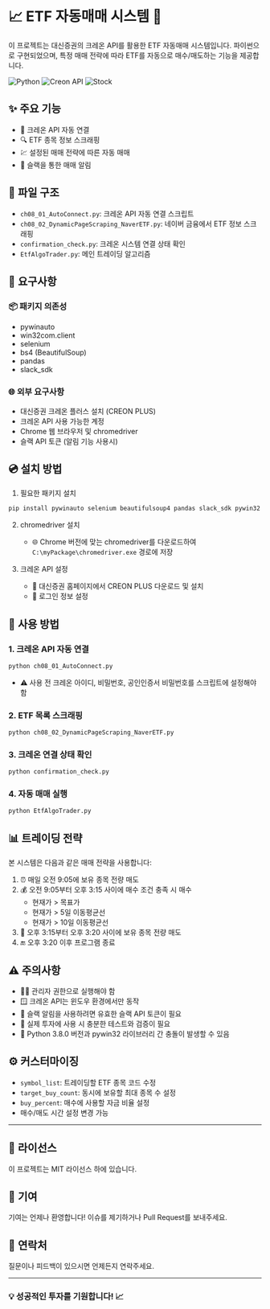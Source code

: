 # 📈 ETF 자동매매 시스템 🤖

이 프로젝트는 대신증권의 크레온 API를 활용한 ETF 자동매매 시스템입니다. 파이썬으로 구현되었으며, 특정 매매 전략에 따라 ETF를 자동으로 매수/매도하는 기능을 제공합니다.

![Python](https://img.shields.io/badge/Python-3.8-blue)
![Creon API](https://img.shields.io/badge/Creon-API-orange)
![Stock](https://img.shields.io/badge/Stock-ETF-green)

## ✨ 주요 기능

- 🔄 크레온 API 자동 연결
- 🔍 ETF 종목 정보 스크래핑
- 💹 설정된 매매 전략에 따른 자동 매매
- 📱 슬랙을 통한 매매 알림

## 📁 파일 구조

- `ch08_01_AutoConnect.py`: 크레온 API 자동 연결 스크립트
- `ch08_02_DynamicPageScraping_NaverETF.py`: 네이버 금융에서 ETF 정보 스크래핑
- `confirmation_check.py`: 크레온 시스템 연결 상태 확인
- `EtfAlgoTrader.py`: 메인 트레이딩 알고리즘

## 🔧 요구사항

### 📦 패키지 의존성
- pywinauto
- win32com.client
- selenium
- bs4 (BeautifulSoup)
- pandas
- slack_sdk

### 🌐 외부 요구사항
- 대신증권 크레온 플러스 설치 (CREON PLUS)
- 크레온 API 사용 가능한 계정
- Chrome 웹 브라우저 및 chromedriver
- 슬랙 API 토큰 (알림 기능 사용시)

## 💿 설치 방법

1. 필요한 패키지 설치
```bash
pip install pywinauto selenium beautifulsoup4 pandas slack_sdk pywin32
```

2. chromedriver 설치
   - 🌐 Chrome 버전에 맞는 chromedriver를 다운로드하여 `C:\myPackage\chromedriver.exe` 경로에 저장

3. 크레온 API 설정
   - 🏢 대신증권 홈페이지에서 CREON PLUS 다운로드 및 설치
   - 🔐 로그인 정보 설정

## 🚀 사용 방법

### 1. 크레온 API 자동 연결
```bash
python ch08_01_AutoConnect.py
```
- ⚠️ 사용 전 크레온 아이디, 비밀번호, 공인인증서 비밀번호를 스크립트에 설정해야 함

### 2. ETF 목록 스크래핑
```bash
python ch08_02_DynamicPageScraping_NaverETF.py
```

### 3. 크레온 연결 상태 확인
```bash
python confirmation_check.py
```

### 4. 자동 매매 실행
```bash
python EtfAlgoTrader.py
```

## 📊 트레이딩 전략

본 시스템은 다음과 같은 매매 전략을 사용합니다:

1. ⏰ 매일 오전 9:05에 보유 종목 전량 매도
2. 💰 오전 9:05부터 오후 3:15 사이에 매수 조건 충족 시 매수
   - 현재가 > 목표가
   - 현재가 > 5일 이동평균선
   - 현재가 > 10일 이동평균선
3. 💸 오후 3:15부터 오후 3:20 사이에 보유 종목 전량 매도
4. 🔚 오후 3:20 이후 프로그램 종료

## ⚠️ 주의사항

- 👨‍💻 관리자 권한으로 실행해야 함
- 🪟 크레온 API는 윈도우 환경에서만 동작
- 💬 슬랙 알림을 사용하려면 유효한 슬랙 API 토큰이 필요
- 💼 실제 투자에 사용 시 충분한 테스트와 검증이 필요
- 🐍 Python 3.8.0 버전과 pywin32 라이브러리 간 충돌이 발생할 수 있음

## ⚙️ 커스터마이징

- `symbol_list`: 트레이딩할 ETF 종목 코드 수정
- `target_buy_count`: 동시에 보유할 최대 종목 수 설정
- `buy_percent`: 매수에 사용할 자금 비율 설정
- 매수/매도 시간 설정 변경 가능

---

## 📝 라이선스

이 프로젝트는 MIT 라이선스 하에 있습니다.

## 🙏 기여

기여는 언제나 환영합니다! 이슈를 제기하거나 Pull Request를 보내주세요.

## 📧 연락처

질문이나 피드백이 있으시면 언제든지 연락주세요.

---

### 💡 성공적인 투자를 기원합니다! 📈
